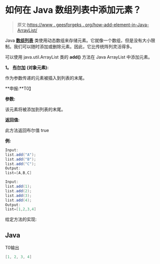 # 如何在 Java 数组列表中添加元素？

> 原文:[https://www . geesforgeks . org/how-add-element-in-Java-ArrayList/](https://www.geeksforgeeks.org/how-to-add-element-in-java-arraylist/)

Java [**数组列表**](https://www.geeksforgeeks.org/arraylist-in-java/) 类使用动态数组来存储元素。它就像一个数组，但是没有大小限制。我们可以随时添加或删除元素。因此，它比传统阵列灵活得多。

可以使用 java.util.ArrayList 类的 **add()** 方法在 Java ArrayList 中添加元素。

**1。** [**布尔加**](https://www.geeksforgeeks.org/java-util-arraylist-add-method-java/) **(对象元素):**

作为参数传递的元素被插入到列表的末尾。

**申报:**T0】

**参数:**

该元素将被添加到列表的末尾。

**返回值:**

此方法返回布尔值 true

**例:**

```java
Input:
list.add("A");
list.add("B");
list.add("C");
Output:
list=[A,B,C]

Input:
list.add(1);
list.add(2);
list.add(3);
list.add(4);
Output:
list=[1,2,3,4]
```

给定方法的实现:

## Java

T0输出

```java
[1, 2, 3, 4]
```